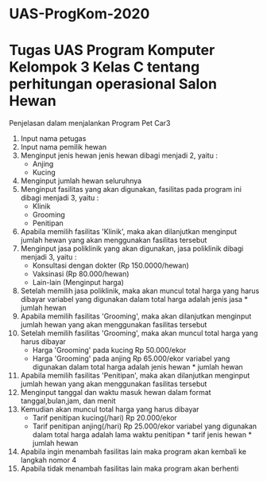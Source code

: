 # UAS-ProgKom-2020
# Tugas UAS Program Komputer Kelompok 3 Kelas C tentang perhitungan operasional Salon Hewan
Penjelasan dalam menjalankan Program Pet Car3
  1. Input nama petugas 
  2. Input nama pemilik hewan
  3. Menginput jenis hewan
      jenis hewan dibagi menjadi 2, yaitu :
        - Anjing
        - Kucing
  4. Menginput jumlah hewan seluruhnya
  5. Menginput fasilitas yang akan digunakan,
      fasilitas pada program ini dibagi menjadi 3, yaitu :
        - Klinik
        - Grooming
        - Penitipan
  6. Apabila memilih fasilitas 'Klinik', maka akan dilanjutkan menginput jumlah hewan yang akan menggunakan fasilitas tersebut
  7. Menginput jasa poliklinik yang akan digunakan,
      jasa poliklinik dibagi menjadi 3, yaitu :
        - Konsultasi dengan dokter (Rp 150.0000/hewan)
        - Vaksinasi                (Rp   80.000/hewan)
        - Lain-lain                (Menginput harga)
  8. Setelah memilih jasa poliklinik, maka akan muncul total harga yang harus dibayar
      variabel yang digunakan dalam total harga adalah jenis jasa * jumlah hewan
  9. Apabila memilih fasilitas 'Grooming', maka akan dilanjutkan menginput jumlah hewan yang akan menggunakan fasilitas tersebut
  10. Setelah memilih fasilitas 'Grooming', maka akan muncul total harga yang harus dibayar
      - Harga 'Grooming' pada kucing       Rp 50.000/ekor
      - Harga 'Grooming' pada anjing       Rp 65.000/ekor
        variabel yang digunakan dalam total harga adalah jenis hewan * jumlah hewan
  11. Apabila memilih fasilitas 'Penitipan', maka akan dilanjutkan menginput jumlah hewan yang akan menggunakan fasilitas tersebut
  12. Menginput tanggal dan waktu masuk hewan
        dalam format tanggal,bulan,jam, dan menit
  13. Kemudian akan muncul total harga yang harus dibayar
      - Tarif penitipan kucing(/hari)         Rp  20.000/ekor
      - Tarif penitipan anjing(/hari)         Rp  25.000/ekor
        variabel yang digunakan dalam total harga adalah lama waktu penitipan * tarif jenis hewan * jumlah hewan
  14. Apabila ingin menambah fasilitas lain maka program akan kembali ke langkah nomor 4
  15. Apabila tidak menambah fasilitas lain maka program akan berhenti
